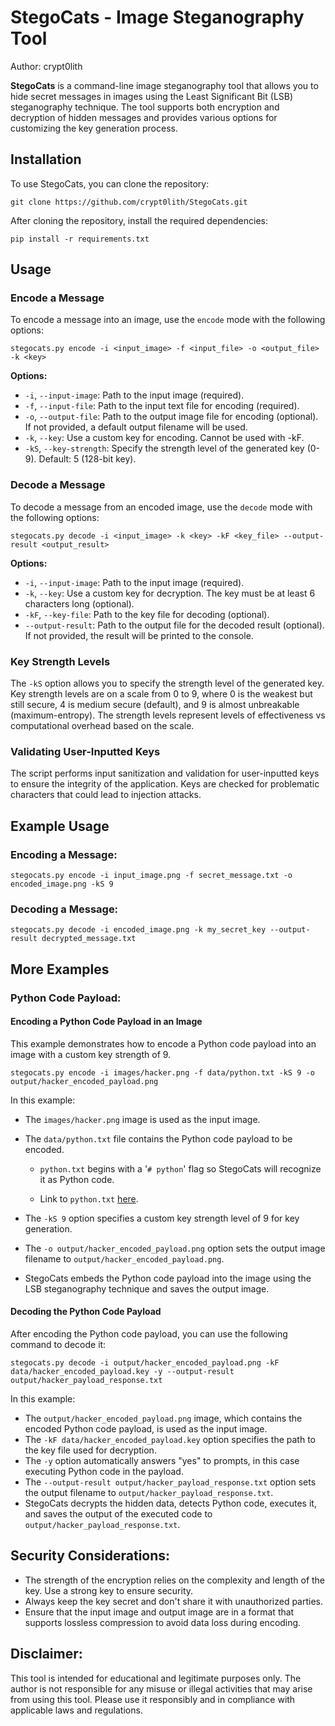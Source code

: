 # StegoCats - Image Steganography Tool

Author: crypt0lith

**StegoCats** is a command-line image steganography tool that allows you to hide secret messages in images using the Least Significant Bit (LSB) steganography technique. The tool supports both encryption and decryption of hidden messages and provides various options for customizing the key generation process.

## Installation

To use StegoCats, you can clone the repository:

```shell
git clone https://github.com/crypt0lith/StegoCats.git
```

After cloning the repository, install the required dependencies:

```shell
pip install -r requirements.txt
```

## Usage

### Encode a Message

To encode a message into an image, use the `encode` mode with the following options:
```shell
stegocats.py encode -i <input_image> -f <input_file> -o <output_file> -k <key>
```

**Options:**
- `-i`, `--input-image`: Path to the input image (required).
- `-f`, `--input-file`: Path to the input text file for encoding (required).
- `-o`, `--output-file`: Path to the output image file for encoding (optional). If not provided, a default output filename will be used.
- `-k`, `--key`: Use a custom key for encoding. Cannot be used with -kF.
- `-kS`, `--key-strength`: Specify the strength level of the generated key (0-9). Default: 5 (128-bit key).
### Decode a Message

To decode a message from an encoded image, use the `decode` mode with the following options:
```shell
stegocats.py decode -i <input_image> -k <key> -kF <key_file> --output-result <output_result>
```

**Options:**
- `-i`, `--input-image`: Path to the input image (required).
- `-k`, `--key`: Use a custom key for decryption. The key must be at least 6 characters long (optional).
- `-kF`, `--key-file`: Path to the key file for decoding (optional).
- `--output-result`: Path to the output file for the decoded result (optional). If not provided, the result will be printed to the console.
### Key Strength Levels

The `-kS` option allows you to specify the strength level of the generated key. Key strength levels are on a scale from 0 to 9, where 0 is the weakest but still secure, 4 is medium secure (default), and 9 is almost unbreakable (maximum-entropy). The strength levels represent levels of effectiveness vs computational overhead based on the scale.

### Validating User-Inputted Keys

The script performs input sanitization and validation for user-inputted keys to ensure the integrity of the application. Keys are checked for problematic characters that could lead to injection attacks.

## Example Usage

### Encoding a Message:

```shell
stegocats.py encode -i input_image.png -f secret_message.txt -o encoded_image.png -kS 9
```

### Decoding a Message:

```shell
stegocats.py decode -i encoded_image.png -k my_secret_key --output-result decrypted_message.txt
```

## More Examples

### Python Code Payload:
#### Encoding a Python Code Payload in an Image
This example demonstrates how to encode a Python code payload into an image with a custom key strength of 9.

```shell
stegocats.py encode -i images/hacker.png -f data/python.txt -kS 9 -o output/hacker_encoded_payload.png
```
In this example:

- The `images/hacker.png` image is used as the input image.
- The `data/python.txt` file contains the Python code payload to be encoded.
    + `python.txt`  begins with a '`# python`' flag so StegoCats will recognize it as Python code.
      
    + Link to `python.txt`  [here](https://github.com/crypt0lith/StegoCats/blob/master/examples/python_payload/data/python.txt).
      
- The `-kS 9` option specifies a custom key strength level of 9 for key generation.
- The `-o output/hacker_encoded_payload.png` option sets the output image filename to `output/hacker_encoded_payload.png`.
- StegoCats embeds the Python code payload into the image using the LSB steganography technique and saves the output image.

#### Decoding the Python Code Payload
After encoding the Python code payload, you can use the following command to decode it:

```shell
stegocats.py decode -i output/hacker_encoded_payload.png -kF data/hacker_encoded_payload.key -y --output-result output/hacker_payload_response.txt
```
In this example:

- The `output/hacker_encoded_payload.png` image, which contains the encoded Python code payload, is used as the input image.
- The `-kF data/hacker_encoded_payload.key` option specifies the path to the key file used for decryption.
- The `-y` option automatically answers "yes" to prompts, in this case executing Python code in the payload.
- The `--output-result output/hacker_payload_response.txt` option sets the output filename to `output/hacker_payload_response.txt`. 
- StegoCats decrypts the hidden data, detects Python code, executes it, and saves the output of the executed code to `output/hacker_payload_response.txt`.

## Security Considerations:

- The strength of the encryption relies on the complexity and length of the key. Use a strong key to ensure security.
- Always keep the key secret and don't share it with unauthorized parties.
- Ensure that the input image and output image are in a format that supports lossless compression to avoid data loss during encoding.

## Disclaimer:

This tool is intended for educational and legitimate purposes only. The author is not responsible for any misuse or illegal activities that may arise from using this tool. Please use it responsibly and in compliance with applicable laws and regulations.
